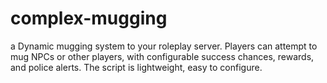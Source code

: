 # complex-mugging
a Dynamic mugging system to your roleplay server. Players can attempt to mug NPCs or other players, with configurable success chances, rewards, and police alerts. The script is lightweight, easy to configure.
